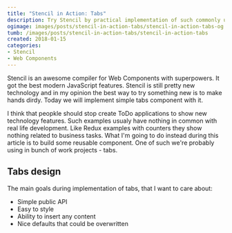 ```yaml
---
title: "Stencil in Action: Tabs"
description: Try Stencil by practical implementation of such commonly used component as tabs.
ogimage: images/posts/stencil-in-action-tabs/stencil-in-action-tabs-og.jpg
tumb: /images/posts/stencil-in-action-tabs/stencil-in-action-tabs
created: 2018-01-15
categories:
- Stencil
- Web Components
---
```

Stencil is an awesome compiler for Web Components with superpowers. It got the best modern JavaScript features. Stencil is still pretty new technology and in my opinion the best way to try something new is to make hands dirdy. Today we will implement simple tabs component with it.

I think that peopkle should stop create ToDo applications to show new technology features. Such examples usualy have nothing in common with real life development. Like Redux examples with counters they show nothing related to business tasks. What I'm going to do instead during this article is to build some reusable component. One of such we're probably using in bunch of work projects - tabs.

## Tabs design
The main goals during implementation of tabs, that I want to care about:
- Simple public API
- Easy to style
- Ability to insert any content
- Nice defaults that could be overwritten

